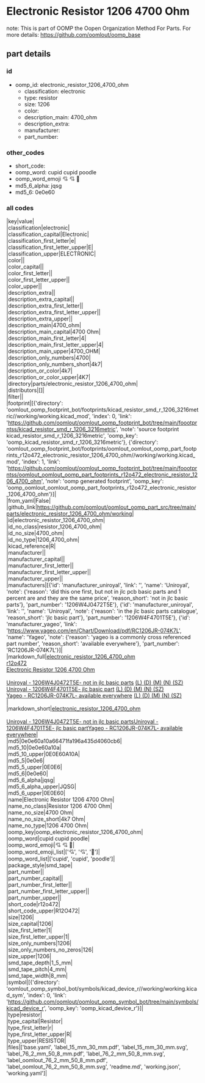 # Electronic Resistor 1206 4700 Ohm  

note: This is part of OOMP the Oopen Organization Method For Parts. For more details: https://github.com/oomlout/oomp_base

##  part details





### id
* oomp_id: electronic_resistor_1206_4700_ohm
  * classification: electronic
  * type: resistor
  * size: 1206
  * color: 
  * description_main: 4700_ohm
  * description_extra: 
  * manufacturer: 
  * part_number: 

### other_codes
* short_code: 
* oomp_word: cupid cupid poodle
* oomp_word_emoji :cupid: :cupid: :poodle:
* md5_6_alpha: jqsg
* md5_6: 0e0e60

### all codes 
|key|value|  
|classification|electronic|  
|classification_capital|Electronic|  
|classification_first_letter|e|  
|classification_first_letter_upper|E|  
|classification_upper|ELECTRONIC|  
|color||  
|color_capital||  
|color_first_letter||  
|color_first_letter_upper||  
|color_upper||  
|description_extra||  
|description_extra_capital||  
|description_extra_first_letter||  
|description_extra_first_letter_upper||  
|description_extra_upper||  
|description_main|4700_ohm|  
|description_main_capital|4700 Ohm|  
|description_main_first_letter|4|  
|description_main_first_letter_upper|4|  
|description_main_upper|4700_OHM|  
|description_only_numbers|4700|  
|description_only_numbers_short|4k7|  
|description_or_color|4k7|  
|description_or_color_upper|4K7|  
|directory|parts/electronic_resistor_1206_4700_ohm|  
|distributors|[]|  
|filter||  
|footprint|[{'directory': 'oomlout_oomp_footprint_bot/footprints/kicad_resistor_smd_r_1206_3216metric//working/working.kicad_mod', 'index': 0, 'link': 'https://github.com/oomlout/oomlout_oomp_footprint_bot/tree/main/foootprntss/kicad_resistor_smd_r_1206_3216metric', 'note': 'source footprint kicad_resistor_smd_r_1206_3216metric', 'oomp_key': 'oomp_kicad_resistor_smd_r_1206_3216metric'}, {'directory': 'oomlout_oomp_footprint_bot/footprints/oomlout_oomlout_oomp_part_footprints_r12o472_electronic_resistor_1206_4700_ohm//working/working.kicad_mod', 'index': 1, 'link': 'https://github.com/oomlout/oomlout_oomp_footprint_bot/tree/main/foootprntss/oomlout_oomlout_oomp_part_footprints_r12o472_electronic_resistor_1206_4700_ohm', 'note': 'oomp generated footprint', 'oomp_key': 'oomp_oomlout_oomlout_oomp_part_footprints_r12o472_electronic_resistor_1206_4700_ohm'}]|  
|from_yaml|False|  
|github_link|https://github.com/oomlout/oomlout_oomp_part_src/tree/main/parts/electronic_resistor_1206_4700_ohm/working|  
|id|electronic_resistor_1206_4700_ohm|  
|id_no_class|resistor_1206_4700_ohm|  
|id_no_size|4700_ohm|  
|id_no_type|1206_4700_ohm|  
|kicad_reference|R|  
|manufacturer||  
|manufacturer_capital||  
|manufacturer_first_letter||  
|manufacturer_first_letter_upper||  
|manufacturer_upper||  
|manufacturers|[{'id': 'manufacturer_uniroyal', 'link': '', 'name': 'Uniroyal', 'note': {'reason': 'did this one first, but not in jlc pcb basic parts and 1 percent are and they are the same price', 'reason_short': 'not in jlc basic parts'}, 'part_number': '1206W4J0472T5E'}, {'id': 'manufacturer_uniroyal', 'link': '', 'name': 'Uniroyal', 'note': {'reason': 'in the jlc basic parts catalogue', 'reason_short': 'jlc basic part'}, 'part_number': '1206W4F4701T5E'}, {'id': 'manufacturer_yageo', 'link': 'https://www.yageo.com/en/Chart/Download/pdf/RC1206JR-074K7L', 'name': 'Yageo', 'note': {'reason': 'yageo is a commonly cross referenced part number', 'reason_short': 'available everywhere'}, 'part_number': 'RC1206JR-074K7L'}]|  
|markdown_full|[electronic_resistor_1206_4700_ohm](https://github.com/oomlout/oomlout_oomp_part_src/tree/main/parts/electronic_resistor_1206_4700_ohm/working)<br>[r12o472](https://github.com/oomlout/oomlout_oomp_part_src/tree/main/parts/electronic_resistor_1206_4700_ohm/working)<br>[Electronic Resistor 1206 4700 Ohm](https://github.com/oomlout/oomlout_oomp_part_src/tree/main/parts/electronic_resistor_1206_4700_ohm/working)<br><br>[Uniroyal - 1206W4J0472T5E- not in jlc basic parts]() [(L)  ](https://www.lcsc.com/search?q=1206W4J0472T5E)[(D)  ](https://www.digikey.com/en/products?keywords=1206W4J0472T5E)[(M)  ](https://www.mouser.com/Search/Refine?Keyword=1206W4J0472T5E)[(N)  ](https://www.newark.com/search?st=1206W4J0472T5E)[(SZ)  ](https://so.szlcsc.com/global.html?k=1206W4J0472T5E)<br>[Uniroyal - 1206W4F4701T5E- jlc basic part]() [(L)  ](https://www.lcsc.com/search?q=1206W4F4701T5E)[(D)  ](https://www.digikey.com/en/products?keywords=1206W4F4701T5E)[(M)  ](https://www.mouser.com/Search/Refine?Keyword=1206W4F4701T5E)[(N)  ](https://www.newark.com/search?st=1206W4F4701T5E)[(SZ)  ](https://so.szlcsc.com/global.html?k=1206W4F4701T5E)<br>[Yageo - RC1206JR-074K7L- available everywhere](https://www.yageo.com/en/Chart/Download/pdf/RC1206JR-074K7L) [(L)  ](https://www.lcsc.com/search?q=RC1206JR-074K7L)[(D)  ](https://www.digikey.com/en/products?keywords=RC1206JR-074K7L)[(M)  ](https://www.mouser.com/Search/Refine?Keyword=RC1206JR-074K7L)[(N)  ](https://www.newark.com/search?st=RC1206JR-074K7L)[(SZ)  ](https://so.szlcsc.com/global.html?k=RC1206JR-074K7L)<br>|  
|markdown_short|[electronic_resistor_1206_4700_ohm](https://github.com/oomlout/oomlout_oomp_part_src/tree/main/parts/electronic_resistor_1206_4700_ohm/working)<br><br>[Uniroyal - 1206W4J0472T5E- not in jlc basic parts]()[Uniroyal - 1206W4F4701T5E- jlc basic part]()[Yageo - RC1206JR-074K7L- available everywhere](https://www.yageo.com/en/Chart/Download/pdf/RC1206JR-074K7L)|  
|md5|0e0e60a10a66471fa196a435d4060cb6|  
|md5_10|0e0e60a10a|  
|md5_10_upper|0E0E60A10A|  
|md5_5|0e0e6|  
|md5_5_upper|0E0E6|  
|md5_6|0e0e60|  
|md5_6_alpha|jqsg|  
|md5_6_alpha_upper|JQSG|  
|md5_6_upper|0E0E60|  
|name|Electronic Resistor 1206 4700 Ohm|  
|name_no_class|Resistor 1206 4700 Ohm|  
|name_no_size|4700 Ohm|  
|name_no_size_short|4k7 Ohm|  
|name_no_type|1206 4700 Ohm|  
|oomp_key|oomp_electronic_resistor_1206_4700_ohm|  
|oomp_word|cupid cupid poodle|  
|oomp_word_emoji|:cupid: :cupid: :poodle:|  
|oomp_word_emoji_list|[':cupid:', ':cupid:', ':poodle:']|  
|oomp_word_list|['cupid', 'cupid', 'poodle']|  
|package_style|smd_tape|  
|part_number||  
|part_number_capital||  
|part_number_first_letter||  
|part_number_first_letter_upper||  
|part_number_upper||  
|short_code|r12o472|  
|short_code_upper|R12O472|  
|size|1206|  
|size_capital|1206|  
|size_first_letter|1|  
|size_first_letter_upper|1|  
|size_only_numbers|1206|  
|size_only_numbers_no_zeros|126|  
|size_upper|1206|  
|smd_tape_depth|1_5_mm|  
|smd_tape_pitch|4_mm|  
|smd_tape_width|8_mm|  
|symbol|[{'directory': 'oomlout_oomp_symbol_bot/symbols/kicad_device_r//working/working.kicad_sym', 'index': 0, 'link': 'https://github.com/oomlout/oomlout_oomp_symbol_bot/tree/main/symbols/kicad_device_r', 'oomp_key': 'oomp_kicad_device_r'}]|  
|type|resistor|  
|type_capital|Resistor|  
|type_first_letter|r|  
|type_first_letter_upper|R|  
|type_upper|RESISTOR|  
|files|['base.yaml', 'label_15_mm_30_mm.pdf', 'label_15_mm_30_mm.svg', 'label_76_2_mm_50_8_mm.pdf', 'label_76_2_mm_50_8_mm.svg', 'label_oomlout_76_2_mm_50_8_mm.pdf', 'label_oomlout_76_2_mm_50_8_mm.svg', 'readme.md', 'working.json', 'working.yaml']|  
